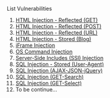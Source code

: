 List Vulnerabilities
1. [HTML Injection - Reflected (GET)](HTML%20Injection%20-%20Reflected%20(GET).md)
2. [HTML Injection - Reflected (POST)](HTML%20Injection%20-%20Reflected%20%28POST%29.md)
3. [HTML Injection - Reflected (URL)](HTML%20Injection%20-%20Reflected%20%28URL%29.md)
4. [HTML Injection - Stored (Blog)](HTML%20Injection%20-%20Stored%20%28Blog%29.md)
5. [iFrame Injection](iFrame%20Injection.md)
6. [OS Command Injection](OS%20Command%20Injection.md)
7. [Server-Side Includes (SSI) Injection](Server-Side%20Includes%20%28SSI%29%20Injection.md)
8. [SQL Injection - Stored (User-Agent)](SQL%20Injection%20-%20Stored%20%28User-Agent%29.md)
9. [SQL Injection (AJAX-JSON-jQuery)](SQL%20Injection%20%28AJAX-JSON-jQuery%29.md)
10. [SQL Injection (GET-Search)](SQL%20Injection%20%28GET-Search%29.md)
11. [SQL Injection (GET-Select)](SQL%20Injection%20%28GET-Select%29.md)
12. To be continue... 